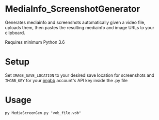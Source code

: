 # MediaInfo_ScreenshotGenerator
Generates mediainfo and screenshots automatically given a video file, uploads them, then pastes the resulting mediainfo and image URLs to your clipboard.

Requires minimum Python 3.6


# Setup
Set `IMAGE_SAVE_LOCATION` to your desired save location for screenshots and `IMGBB_KEY` for your [imgbb](https://imgbb.com/) account's API key inside the .py file


# Usage
    py MediaScreenGen.py "vob_file.vob"
